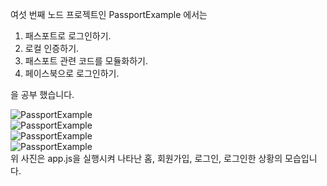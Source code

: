 여섯 번째 노드 프로젝트인 PassportExample 에서는  
  
1. 패스포트로 로그인하기.  
2. 로컬 인증하기.  
3. 패스포트 관련 코드를 모듈화하기.  
4. 페이스북으로 로그인하기.  
  
을 공부 했습니다.

![PassportExample](http://drive.google.com/uc?export=view&id=1q2_UTlqMWoDiWE2cLsDkHsBMLR8yBTo_)  
![PassportExample](http://drive.google.com/uc?export=view&id=1eoc_JWrapLabUj40Uhz1IrWDfpvIb9Hc)  
![PassportExample](http://drive.google.com/uc?export=view&id=1nTYTHlUfT6loVgliL9CaBXVPv457cDQT)  
![PassportExample](http://drive.google.com/uc?export=view&id=196rIeuW_wwiXJSjIsN44bm3qhODl0MtN)  
위 사진은 app.js을 실행시켜 나타난 홈, 회원가입, 로그인, 로그인한 상황의 모습입니다.
